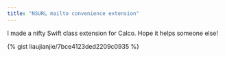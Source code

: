 ```yaml
---
title: "NSURL mailto convenience extension"
---
```


I made a nifty Swift class extension for Calco. Hope it helps someone else!

{% gist liaujianjie/7bce4123ded2209c0935 %}